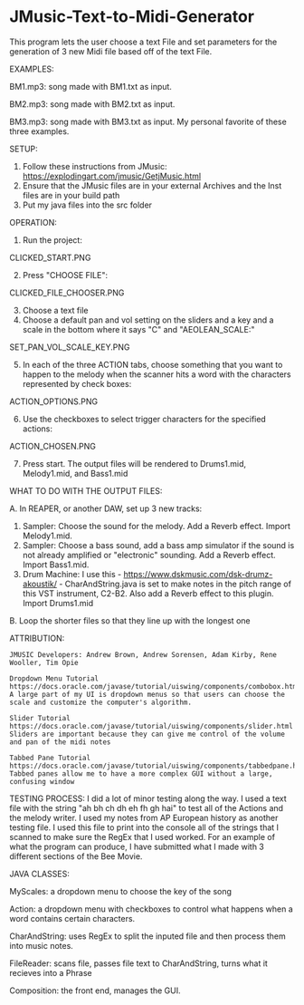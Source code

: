 # JMusic-Text-to-Midi-Generator
This program lets the user choose a text File and set parameters for the generation of 3 new Midi file based off of the text File.

EXAMPLES:

BM1.mp3: song made with BM1.txt as input.

BM2.mp3: song made with BM2.txt as input.

BM3.mp3: song made with BM3.txt as input. My personal favorite of these three examples.


SETUP:
1. Follow these instructions from JMusic:
https://explodingart.com/jmusic/GetjMusic.html
2. Ensure that the JMusic files are in your external Archives and the Inst files are in your build path
3. Put my java files into the src folder

OPERATION:
1. Run the project: 

CLICKED_START.PNG

2. Press "CHOOSE FILE":

CLICKED_FILE_CHOOSER.PNG

3. Choose a text file
4. Choose a default pan and vol setting on the sliders and  a key and a scale in the bottom where it says "C" and "AEOLEAN_SCALE:"

SET_PAN_VOL_SCALE_KEY.PNG

5. In each of the three ACTION tabs, choose something that you want to happen to the melody when the scanner hits a word with the characters represented by check boxes:

ACTION_OPTIONS.PNG

6. Use the checkboxes to select trigger characters for the specified actions:

ACTION_CHOSEN.PNG

7. Press start. The output files will be rendered to Drums1.mid, Melody1.mid, and Bass1.mid

WHAT TO DO WITH THE OUTPUT FILES:

A. In REAPER, or another DAW,  set up 3 new tracks:
  1. Sampler: Choose the sound for the melody. Add a Reverb effect. Import Melody1.mid.
  2. Sampler: Choose a bass sound, add a bass amp simulator if the sound is not already amplified or "electronic" sounding.
    Add a Reverb effect. Import Bass1.mid.
  3. Drum Machine: I use this - https://www.dskmusic.com/dsk-drumz-akoustik/ - CharAndString.java is set to make notes in the pitch range of this VST instrument, C2-B2. Also add a Reverb effect to this plugin. Import Drums1.mid
  
B. Loop the shorter files so that they line up with the longest one

  ATTRIBUTION:
  
    JMUSIC Developers: Andrew Brown, Andrew Sorensen, Adam Kirby, Rene Wooller, Tim Opie
    
    Dropdown Menu Tutorial
    https://docs.oracle.com/javase/tutorial/uiswing/components/combobox.html
    A large part of my UI is dropdown menus so that users can choose the scale and customize the computer's algorithm.
    
    Slider Tutorial
    https://docs.oracle.com/javase/tutorial/uiswing/components/slider.html
    Sliders are important because they can give me control of the volume and pan of the midi notes
    
    Tabbed Pane Tutorial
    https://docs.oracle.com/javase/tutorial/uiswing/components/tabbedpane.html
    Tabbed panes allow me to have a more complex GUI without a large, confusing window

 TESTING PROCESS:
    I did a lot of minor testing along the way. I used a text file with the string "ah bh ch dh eh fh gh hai" to test all of the Actions and the melody writer. I used my notes from AP European history as another testing file. I used this file to print into the console all of the strings that I scanned to make sure the RegEx that I used worked. For an example of what the program can produce, I have submitted what I made with 3 different sections of the Bee Movie.
   
   JAVA CLASSES:

MyScales: a dropdown menu to choose the key of the song

Action: a dropdown menu with checkboxes to control what happens when a word contains certain characters.

CharAndString: uses RegEx to split the inputed file and then process them into music notes.

FileReader: scans file, passes file text to CharAndString, turns what it recieves into a Phrase

Composition: the front end, manages the GUI.
